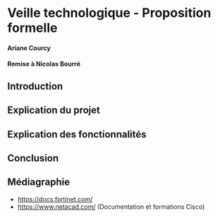# Veille technologique - Proposition formelle
#### Ariane Courcy
#### Remise à Nicolas Bourré

## Introduction

## Explication du projet

## Explication des fonctionnalités

## Conclusion

## Médiagraphie

- https://docs.fortinet.com/
- https://www.netacad.com/ (Documentation et formations Cisco)